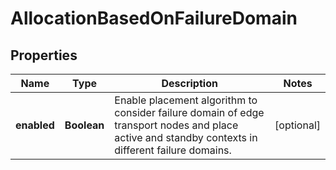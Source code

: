# AllocationBasedOnFailureDomain

## Properties
Name | Type | Description | Notes
------------ | ------------- | ------------- | -------------
**enabled** | **Boolean** | Enable placement algorithm to consider failure domain of edge transport nodes and place active and standby contexts in different failure domains.  |  [optional]
